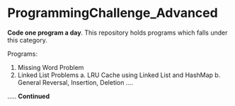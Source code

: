 # ProgrammingChallenge_Advanced
**Code one program a day**. This repository holds programs which falls under this category. 

Programs:
1. Missing Word Problem 
2. Linked List Problems
  a. LRU Cache using Linked List and HashMap
  b. General Reversal, Insertion, Deletion ....

..... **Continued**
